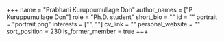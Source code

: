 +++
name = "Prabhani Kuruppumullage Don"
author_names = ["P Kuruppumullage Don"]
role = "Ph.D. student"
short_bio = ""
id = ""
portrait = "portrait.png"
interests = ["", ""]
cv_link = ""
personal_website = ""
sort_position = 230
is_former_member = true
+++

